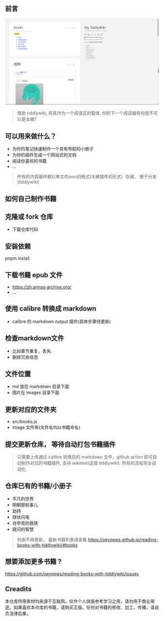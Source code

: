 ## 前言

![banner](https://github.com/oeyoews/reading-books-with-tiddlywiki/raw/main/banner.png)

> 借助 tiddlywiki, 将其作为一个阅读区的载体, 你的下一个阅读器有何尝不可以是太微?

## 可以用来做什么？

* 为你的笔记快速制作一个具有导航的小册子
* 为你的插件生成一个网站式的文档
* 阅读你喜欢的书籍
* ...

> 所有的内容最终都以单文件json的格式(太微插件的形式）存储， 便于分发(tiddlywiki)

## 如何自己制作书籍

## 克隆或 fork 仓库

* 下载仓库代码

## 安装依赖

pnpm install

## 下载书籍 epub 文件

* https://zh.annas-archive.org/
* ...

## 使用 calibre 转换成 markdown

* calibre 的 markdown output 插件(具体步骤待更新)

<!-- * ~~convert epub to single markdown: https://www.vertopal.com/en/convert/epub-to-markdown~~ -->

## 检查markdown文件

* 比如章节重复，丢失.
* 删除冗余信息

## 文件位置

* md 放在 markdown 目录下面
* 图片在 images 目录下面

## 更新对应的文件夹

* src/books.js
* image 文件夹(文件名均以书籍命名)

## 提交更新仓库， 等待自动打包书籍插件

> 只需要上传通过 calibre 转换后的 markdown 文件，github action 即可自动制作对应的书籍插件, 支持 wikitext(这很 tiddlywiki). 所有的流程完全自动化.

<!-- ## NOTE
> 绝对不保证 100%转换， 可能会丢失部分信息 -->

## 仓库已有的书籍/小册子

- 平凡的世界
- 明朝那些事儿
- 劫持
- 球状闪电
- 肖申克的救赎
- 提问的智慧
> 列表不再更新， 最新书籍列表请查看 https://oeyoews.github.io/reading-books-with-tiddlywiki/#books

## 想要添加更多书籍 ?

https://github.com/oeyoews/reading-books-with-tiddlywiki/issues

## Creadits

本仓库所用素材均来源于互联网，仅作个人排版参考学习之用，请勿用于商业用途。如果喜欢本仓库的书籍，请购买正版。任何对书籍的修改、加工、传播，请自负法律后果。